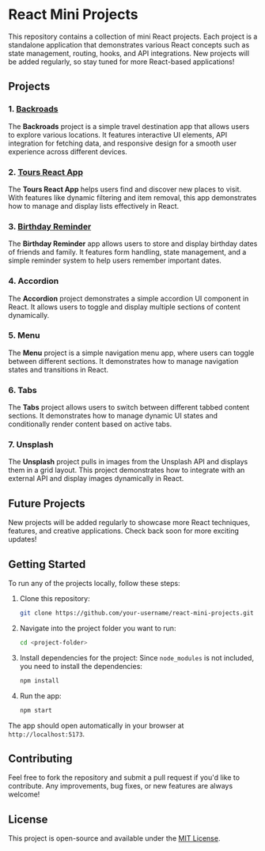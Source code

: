 # React Mini Projects

This repository contains a collection of mini React projects. Each project is a standalone application that demonstrates various React concepts such as state management, routing, hooks, and API integrations. New projects will be added regularly, so stay tuned for more React-based applications!

## Projects

### 1. [Backroads](https://backroads-sec-app.netlify.app/)
The **Backroads** project is a simple travel destination app that allows users to explore various locations. It features interactive UI elements, API integration for fetching data, and responsive design for a smooth user experience across different devices.

### 2. [Tours React App](https://unrivaled-begonia-3edc95.netlify.app/)
The **Tours React App** helps users find and discover new places to visit. With features like dynamic filtering and item removal, this app demonstrates how to manage and display lists effectively in React.

### 3. [Birthday Reminder](https://birthday-rem-react.netlify.app/)
The **Birthday Reminder** app allows users to store and display birthday dates of friends and family. It features form handling, state management, and a simple reminder system to help users remember important dates.

### 4. Accordion
The **Accordion** project demonstrates a simple accordion UI component in React. It allows users to toggle and display multiple sections of content dynamically.

### 5. Menu
The **Menu** project is a simple navigation menu app, where users can toggle between different sections. It demonstrates how to manage navigation states and transitions in React.

### 6. Tabs
The **Tabs** project allows users to switch between different tabbed content sections. It demonstrates how to manage dynamic UI states and conditionally render content based on active tabs.

### 7. Unsplash
The **Unsplash** project pulls in images from the Unsplash API and displays them in a grid layout. This project demonstrates how to integrate with an external API and display images dynamically in React.

## Future Projects
New projects will be added regularly to showcase more React techniques, features, and creative applications. Check back soon for more exciting updates!

## Getting Started
To run any of the projects locally, follow these steps:

1. Clone this repository:
   ```bash
   git clone https://github.com/your-username/react-mini-projects.git
   ```

2. Navigate into the project folder you want to run:
   ```bash
   cd <project-folder>
   ```

3. Install dependencies for the project:
   Since `node_modules` is not included, you need to install the dependencies:
   ```bash
   npm install
   ```

4. Run the app:
   ```bash
   npm start
   ```

The app should open automatically in your browser at `http://localhost:5173`.

## Contributing
Feel free to fork the repository and submit a pull request if you'd like to contribute. Any improvements, bug fixes, or new features are always welcome!

## License
This project is open-source and available under the [MIT License](LICENSE).
